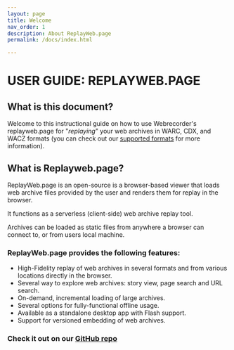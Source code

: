```yaml
---
layout: page
title: Welcome
nav_order: 1
description: About ReplayWeb.page
permalink: /docs/index.html

---
```


# USER GUIDE: REPLAYWEB.PAGE 

## What is this document?
Welcome to this instructional guide on how to use Webrecorder's replayweb.page for "<i>replaying</i>" your web archives in WARC, CDX, and WACZ formats (you can check out our [supported formats](/docs/formats) for more information). 

## What is Replayweb.page?
ReplayWeb.page is an open-source is a browser-based viewer that loads web archive files provided by the user and renders them for replay in the browser. 

It functions as a <a alt="A serverless (client-side) web archive which means that the action takes place on the user's (the client's AKA you) computer rather than server-side which means that the action takes place on a web server." title="This means that the action takes place on the user's (the client's AKA your) computer rather than server-side which means that the action takes place on a web server."><span style="cursor: help;">serverless (client-side)</span></a> web archive replay tool. 

Archives can be loaded as static files from anywhere a browser can connect to, or from users local machine.


### ReplayWeb.page provides the following features:

* High-Fidelity replay of web archives in several formats and from various locations directly in the browser.
* Several way to explore web archives: story view, page search and URL search.
* On-demand, incremental loading of large archives.
* Several options for fully-functional offline usage.
* Available as a standalone desktop app with Flash support.
* Support for versioned embedding of web archives.

### Check it out on our <a href="https://github.com/webrecorder/replayweb.page" target="_blank">GitHub repo</a>